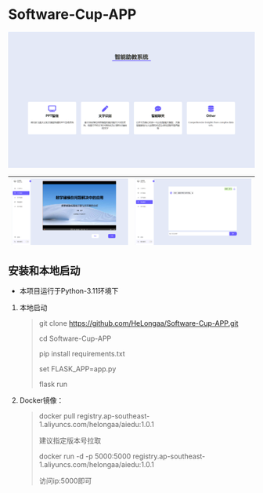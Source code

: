 # Software-Cup-APP  
  
![demo](/static/images/demo.png) 

| ![demo](/static/images/demo2.png) | ![demo](/static/images/demo3.png) |
| --------------------------------- | --------------------------------- |

## 安装和本地启动  
  
- 本项目运行于Python-3.11环境下  
  
  
1. 本地启动  
     
   >    git clone https://github.com/HeLongaa/Software-Cup-APP.git  
    >   
    >    cd Software-Cup-APP  
    >   
    >    pip install requirements.txt  
    >   
    >    set FLASK_APP=app.py  
    >   
    >    flask run  
   
2. Docker镜像：
    > docker pull registry.ap-southeast-1.aliyuncs.com/helongaa/aiedu:1.0.1
    > 
    > 建议指定版本号拉取
    > 
    > docker run -d -p 5000:5000 registry.ap-southeast-1.aliyuncs.com/helongaa/aiedu:1.0.1
    > 
    > 访问ip:5000即可